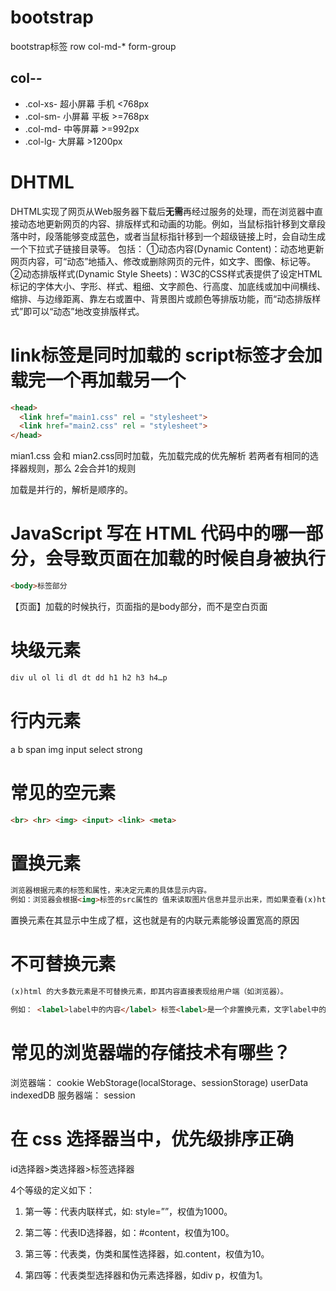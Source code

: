 
# bootstrap

bootstrap标签
row col-md-* form-group

## col-*-*

- .col-xs- 超小屏幕 手机 <768px
- .col-sm- 小屏幕 平板  >=768px
- .col-md- 中等屏幕  >=992px
- .col-lg- 大屏幕  >1200px

# DHTML

DHTML实现了网页从Web服务器下载后**无需**再经过服务的处理，而在浏览器中直接动态地更新网页的内容、排版样式和动画的功能。例如，当鼠标指针移到文章段落中时，段落能够变成蓝色，或者当鼠标指针移到一个超级链接上时，会自动生成一个下拉式子链接目录等。
包括：
    ①动态内容(Dynamic Content)：动态地更新网页内容，可“动态”地插入、修改或删除网页的元件，如文字、图像、标记等。
    ②动态排版样式(Dynamic Style Sheets)：W3C的CSS样式表提供了设定HTML标记的字体大小、字形、样式、粗细、文字颜色、行高度、加底线或加中间横线、缩排、与边缘距离、靠左右或置中、背景图片或颜色等排版功能，而“动态排版样式”即可以“动态”地改变排版样式。

# link标签是同时加载的 script标签才会加载完一个再加载另一个

```html
<head>
  <link href="main1.css" rel = "stylesheet">
  <link href="main2.css" rel = "stylesheet">
</head>
```

mian1.css 会和 mian2.css同时加载，先加载完成的优先解析
若两者有相同的选择器规则，那么 2会合并1的规则

加载是并行的，解析是顺序的。

# JavaScript 写在 HTML 代码中的哪一部分，会导致页面在加载的时候自身被执行

```html
<body>标签部分
```

【页面】加载的时候执行，页面指的是body部分，而不是空白页面

# 块级元素

```html
div ul ol li dl dt dd h1 h2 h3 h4…p
```

# 行内元素

a b span img input select strong

# 常见的空元素

```html
<br> <hr> <img> <input> <link> <meta>
```

# 置换元素

```html
浏览器根据元素的标签和属性，来决定元素的具体显示内容。
例如：浏览器会根据<img>标签的src属性的 值来读取图片信息并显示出来，而如果查看(x)html代码，则看不到图片的实际内容；<input>标签的type属性来决定是显示输入 框，还是单选按钮等。 (x)html中 的<img>、<input>、<textarea>、<select>、<object> 都是置换元素。这些元素往往没有实际的内容，即是一个空元素。
```

置换元素在其显示中生成了框，这也就是有的内联元素能够设置宽高的原因

# 不可替换元素

```html
(x)html 的大多数元素是不可替换元素，即其内容直接表现给用户端（如浏览器）。

例如： <label>label中的内容</label> 标签<label>是一个非置换元素，文字label中的内容”将全被显示。
```

# 常见的浏览器端的存储技术有哪些？

浏览器端：
cookie
WebStorage(localStorage、sessionStorage)
userData
indexedDB
服务器端：
session

# 在 css 选择器当中，优先级排序正确

id选择器>类选择器>标签选择器

4个等级的定义如下：

1. 第一等：代表内联样式，如: style=””，权值为1000。

2. 第二等：代表ID选择器，如：#content，权值为100。

3. 第三等：代表类，伪类和属性选择器，如.content，权值为10。

4. 第四等：代表类型选择器和伪元素选择器，如div p，权值为1。